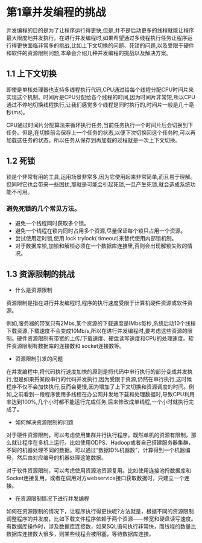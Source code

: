 # 第1章并发编程的挑战

并发编程的目的是为了让程序运行得更快,但是,并不是后动更多的线程就能让程序最大限度地并发执行。在进行并发编程时,如果希望通过多线程执行任务让程序运行得更快面临非常多的挑战,比如上下文切换的问题、死锁的问题,以及受限于硬件和软件的资源限制问题,本章会介绍几种并发编程的挑战以及解决方案。

## 1.1 上下文切换

即使是单核处理器也支持多线程执行代码,CPU通过给每个线程分配CPU时间片来实现这个机制。时间片是CPU分配给各个线程的时间,因为时间片非常短,所以CPU通过不停地切换线程执行,让我们感觉多个线程是同时执行的,时间片一般是几十亳秒(ms)。

CPU通过时间片分配算法来循环执行任务,当前任务执行一个时间片后会切换到下任务。但是,在切换前会保存上一个任务的状态,以便下次切换回这个任务时,可以再加载这任务的状态。所以任务从保存到再加载的过程就是一次上下文切换。

## 1.2 死锁

锁是个非常有用的工具,运用场景非常多,因为它使用起来非常简单,而且易于理解。但同时它也会带来一些困扰,那就是可能会引起死锁,一旦产生死锁,就会造成系统功能不可用。

### 避免死锁的几个常见方法。

- 避免一个线程同时获取多个锁。
- 避免一个线程在锁内同时占用多个资源,尽量保证每个锁只占用一个资源。
- 尝试使用定时锁,使用 lock trylock( timeout)来替代使用内部锁机制。
- 对于数据库锁,加锁和解锁必须在一个数据库连接里,否则会岀现解锁失败的情况。

## 1.3 资源限制的挑战

- 什么是资源限制

资源限制是指在进行并发编程时,程序的执行速度受限于计算机硬件资源或软件资源。

例如,服务器的带宽只有2Mbs,某个资源的下载速度是IMbs每秒,系统后动10个线程下载资源,下载速度不会变成10Mb/s,所以在进行并发编程时,要考虑这些资源的限制。硬件资源限制有带宽的上传/下载速度、硬盘读写速度和CPU的处理速度。软件资源限制有数据库的连接数和 socket连接数等。

- 资源限制引发的问题

在并发编程中,将代码执行速度加快的原则是捋代码中串行执行的部分变成并发执行,但是如果捋某段串行的代码并发执行,因为受限于资源,仍然在串行执行,这时候程序不仅不会加快执行,反而会更慢,因为增加了上下文切换和资源调度的时间。例如,之前看到一段程序使用多线程在办公网并发地下载和处理数据时,导致CPU利用率达到100%,几个小时都不能运行完成任务,后来修改成单线程,一个小时就执行完成了。

- 如何解决资源限制的问题

对于硬件资源限制，可以考虑使用集群并行执行程序。既然单机的资源有限制，那么就让程序在多机上运行。比如使用ODPS、Hadoop或者自己搭建服务器集群，不同的机器处理不同的数据。可以通过“数据ID%机器数”，计算得到一个机器编号，然后由对应编号的机器处理这笔数据。

对于软件资源限制，可以考虑使用资源池资源复用。比如使用连接池捋数据库和Socket连接复用，或者在调用对方webservice接口获取数据时，只建立一个连接。

- 在资源限制情况下进行并发编程

如何在资源限制的情况下，让程序执行得更快呢?方法就是，根据不同的资源限制调整程序的并发度，比如下载文件程序依赖于两个资源——带宽和硬盘读写速度。有数据库操作时，涉及数据库连接数，如果SQL语句执行非常快，而线程的数量比数据库连接数大很多，则某些线程会被阻塞，等待数据库连接。

